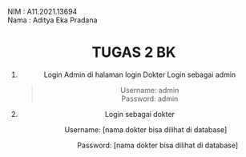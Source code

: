 NIM          : A11.2021.13694 <br />
Nama         : Aditya Eka Pradana <br />

<center><h1>TUGAS 2 BK</h1><center/>

1. Login Admin di halaman login Dokter
   Login sebagai admin <br />
   >Username: admin <br />
   >Password: admin <br />

3. Login sebagai dokter <br />
   <ol>Username: [nama dokter bisa dilihat di database] <ol />
   <ol>Password: [nama dokter bisa dilihat di database] <ol />

   
    




   
   



   
  
